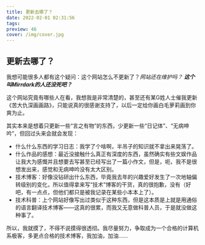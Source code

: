```yaml
---
title: 更新去哪了？
date: 2022-02-01 02:31:56
tags:
preview: 46
cover: /img/cover.jpg
---
```


## 更新去哪了？

我想可能很多人都有这个疑问：这个网站怎么不更新了？*网站还在维护吗？*  ***这个叫Mirrdark的人还没死吧？***

这个网站究竟有哪些人在看，我想我是非常清楚的，甚至还有某G姓人士催我更新《苦大仇深画画路》，只能说真的很感谢支持了，以后一定给你画白毛萝莉画到你爽为止。

其实本来是想着只更新一些“言之有物”的东西，少更新一些“日记体”、“无病呻吟”，但回过头来会就会发现：

- 什么什么东西的学习日志：我学了个啥啊，半吊子的知识就不拿出来晃荡了。
- 什么作品的感想：最近没接触什么真正有深度的东西，虽然确实有些文娱作品让我大为感慨并且想要去写甚至已经写出了一篇小作文，但是，呃，我不是很想发出来，感觉和无病呻吟没有太大区别。
- 技术博客：好像没钻研出什么东西，毕竟我去年的兴趣爱好发生了一次地轴偏转级别的变化，所以值得拿来写“技术”博客的干货，真的很抱歉，没有（好吧，有一点点，但他们都只是被我记录在某些小本本上了）。
- 技术科普：上个网站好像写出过类似于这种东西，但是这本质是上就是用通俗的语言翻译技术博客——这真的很累，而我又无意做科普人员，于是就没做这种事了。

所以，我就摸了，不得不说摸得很透彻。我尽量努力，争取成为一个合格的计算机系极客，多更点合格的技术博客，我加油，加油……
